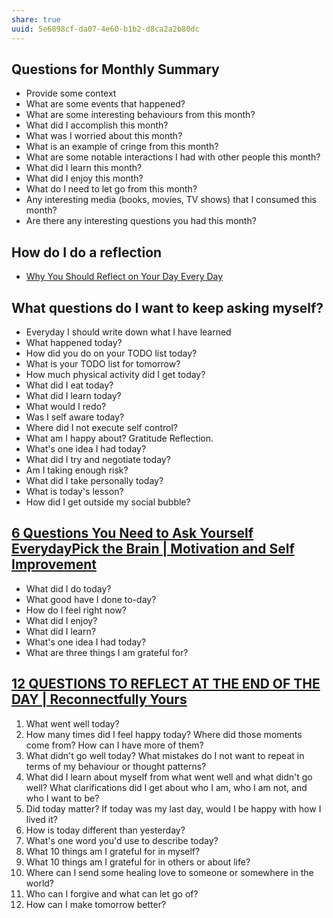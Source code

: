 ```yaml
---
share: true
uuid: 5e6898cf-da07-4e60-b1b2-d8ca2a2b80dc
---
```

## Questions for Monthly Summary

* Provide some context
* What are some events that happened?
* What are some interesting behaviours from this month?
* What did I accomplish this month?
* What was I worried about this month?
* What is an example of cringe from this month?
* What are some notable interactions I had with other people this month?
* What did I learn this month?
* What did I enjoy this month?
* What do I need to let go from this month?
* Any interesting media (books, movies, TV shows) that I consumed this month?
* Are there any interesting questions you had this month?

## How do I do a reflection

* [Why You Should Reflect on Your Day Every Day](https://inkandvolt.com/2018/02/why-you-should-reflect-on-your-day-every-day/)

## What questions do I want to keep asking myself?

* Everyday I should write down what I have learned
* What happened today?
* How did you do on your TODO list today?
* What is your TODO list for tomorrow?
* How much physical activity did I get today?
* What did I eat today?
* What did I learn today?
* What would I redo?
* Was I self aware today?
* Where did I not execute self control?
* What am I happy about? Gratitude Reflection.
* What's one idea I had today?
* What did I try and negotiate today?
* Am I taking enough risk?
* What did I take personally today?
* What is today's lesson?
* How did I get outside my social bubble?

## [6 Questions You Need to Ask Yourself EverydayPick the Brain | Motivation and Self Improvement](https://www.pickthebrain.com/blog/6-questions-need-ask-everyday/)

* What did I do today?
* What good have I done to-day?
* How do I feel right now?
* What did I enjoy?
* What did I learn?
* What's one idea I had today?
* What are three things I am grateful for?

## [12 QUESTIONS TO REFLECT AT THE END OF THE DAY | Reconnectfully Yours](https://sahildhingra.wordpress.com/2015/09/23/12-questions-to-reflect-at-the-end-of-the-day/)

1.   What went well today?
2.   How many times did I feel happy today? Where did those moments come from? How can I have more of them?
3.   What didn't go well today? What mistakes do I not want to repeat in terms of my behaviour or thought patterns?
4.   What did I learn about myself from what went well and what didn't go well? What clarifications did I get about who I am, who I am not, and who I want to be?
5.   Did today matter? If today was my last day, would I be happy with how I lived it?
6.   How is today different than yesterday?
7.   What's one word you'd use to describe today?
8.   What 10 things am I grateful for in myself?
9.   What 10 things am I grateful for in others or about life?
10.  Where can I send some healing love to someone or somewhere in the world?
11.  Who can I forgive and what can let go of?
12.  How can I make tomorrow better?
